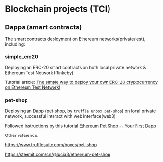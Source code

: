 # Blockchain projects (TCI)

## Dapps (smart contracts)
The smart contracts deployment on Ethereum networks(private/test), including:

### simple_erc20


Deploying an ERC-20 smart contracts on both local private network & Ethereum Test Network (Rinkeby)

Tutorial article: [The simple way to deploy your own ERC-20 cryptocurrency on Ethereum Test Network!](https://medium.com/@skydome20/erc20-coins-rinkeby-23aa0722897)


### pet-shop


Deploying an Dapp (pet-shop, by `truffle unbox pet-shop`) on local private network, successful interact with web interface(web3)

Followed instructions by this tutorial [Ethereum Pet Shop -- Your First Dapp](https://www.trufflesuite.com/tutorials/pet-shop)

Other reference: 

https://www.trufflesuite.com/boxes/pet-shop

https://steemit.com/cn/@lucia3/ethereum-pet-shop

